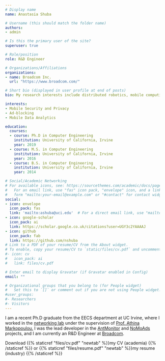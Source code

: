 ```yaml
---
# Display name
name: Anastasia Shuba

# Username (this should match the folder name)
authors:
- admin

# Is this the primary user of the site?
superuser: true

# Role/position
role: R&D Engineer

# Organizations/Affiliations
organizations:
- name: Broadcom Inc.
  url: "https://www.broadcom.com/"

# Short bio (displayed in user profile at end of posts)
bio: My research interests include distributed robotics, mobile computing and programmable matter.

interests:
- Mobile Security and Privacy
- Ad-blocking
- Mobile Data Analytics

education:
  courses:
  - course: Ph.D in Computer Engineering
    institution: University of California, Irvine
    year: 2019
  - course: M.S. in Computer Engineering
    institution: University of California, Irvine
    year: 2016
  - course: B.S. in Computer Engineering
    institution: University of California, Irvine
    year: 2014

# Social/Academic Networking
# For available icons, see: https://sourcethemes.com/academic/docs/page-builder/#icons
#   For an email link, use "fas" icon pack, "envelope" icon, and a link in the
#   form "mailto:your-email@example.com" or "#contact" for contact widget.
social:
- icon: envelope
  icon_pack: fas
  link: 'mailto:ashuba@uci.edu'  # For a direct email link, use "mailto:test@example.org".
- icon: google-scholar
  icon_pack: ai
  link: https://scholar.google.co.uk/citations?user=UGY3c2YAAAAJ
- icon: github
  icon_pack: fab
  link: https://github.com/nshuba
# Link to a PDF of your resume/CV from the About widget.
# To enable, copy your resume/CV to `static/files/cv.pdf` and uncomment the lines below.
#- icon: cv
#   icon_pack: ai
#   link: files/cv.pdf

# Enter email to display Gravatar (if Gravatar enabled in Config)
email: ""

# Organizational groups that you belong to (for People widget)
#   Set this to `[]` or comment out if you are not using People widget.
#user_groups:
#- Researchers
#- Visitors
---
```


I am a recent Ph.D graduate from the EECS department at UC Irvine, where I worked in the [networking lab](https://athinagroup.eng.uci.edu/) under the supervision of [Prof. Athina Markopoulou.](https://athinagroup.eng.uci.edu/athina/)
I was the lead developer in the [AntMonitor](http://antmonitor.calit2.uci.edu) and [NoMoAds](http://athinagroup.eng.uci.edu/projects/nomoads/) projects, and I am currently
an R&D Engineer at [Broadcom](https://www.broadcom.com/). 

Download {{% staticref "files/cv.pdf" "newtab" %}}my CV (academia) {{% /staticref %}} or {{% staticref "files/resume.pdf" "newtab" %}}my resume (industry) {{% /staticref %}}
